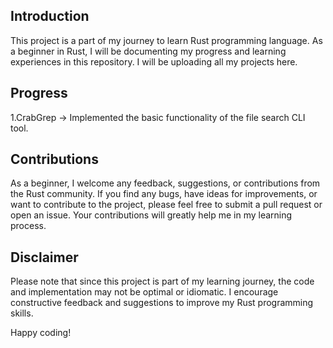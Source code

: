 ## Introduction

This project is a part of my journey to learn Rust programming language. As a beginner in Rust, I will be documenting my progress and learning experiences in this repository. I will be uploading all my projects here.

## Progress

1.CrabGrep -> Implemented the basic functionality of the file search CLI tool.

## Contributions

As a beginner, I welcome any feedback, suggestions, or contributions from the Rust community. If you find any bugs, have ideas for improvements, or want to contribute to the project, please feel free to submit a pull request or open an issue. Your contributions will greatly help me in my learning process.

## Disclaimer

Please note that since this project is part of my learning journey, the code and implementation may not be optimal or idiomatic. I encourage constructive feedback and suggestions to improve my Rust programming skills.

Happy coding!
